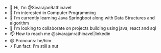 - 👋 Hi, I’m @SivarajanRathinavel
- 👀 I’m interested in Computer Programming
- 🌱 I’m currently learning Java Springboot along with Data Structures and algorithm
- 💞️ I’m looking to collaborate on projects building using java, react and sql
- 📫 How to reach me @sivarajanrathinavel|linkedin
- 😄 Pronouns: he/him
- ⚡ Fun fact: I'm still a nut

<!---
SivarajanRathinavel/SivarajanRathinavel is a ✨ special ✨ repository because its `README.md` (this file) appears on your GitHub profile.
You can click the Preview link to take a look at your changes.
--->
